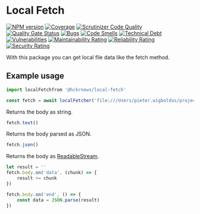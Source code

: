 # Local Fetch

[![NPM version][npm-image]][npm-url] [![Coverage](https://sonarcloud.io/api/project_badges/measure?project=hckrnews_local-fetch&metric=coverage)](https://sonarcloud.io/summary/new_code?id=hckrnews_local-fetch) [![Scrutinizer Code Quality][scrutinizer-image]][scrutinizer-url] [![Quality Gate Status](https://sonarcloud.io/api/project_badges/measure?project=hckrnews_local-fetch&metric=alert_status)](https://sonarcloud.io/summary/new_code?id=hckrnews_local-fetch) 
[![Bugs](https://sonarcloud.io/api/project_badges/measure?project=hckrnews_local-fetch&metric=bugs)](https://sonarcloud.io/summary/new_code?id=hckrnews_local-fetch) [![Code Smells](https://sonarcloud.io/api/project_badges/measure?project=hckrnews_local-fetch&metric=code_smells)](https://sonarcloud.io/summary/new_code?id=hckrnews_local-fetch) [![Technical Debt](https://sonarcloud.io/api/project_badges/measure?project=hckrnews_local-fetch&metric=sqale_index)](https://sonarcloud.io/summary/new_code?id=hckrnews_local-fetch) [![Vulnerabilities](https://sonarcloud.io/api/project_badges/measure?project=hckrnews_local-fetch&metric=vulnerabilities)](https://sonarcloud.io/summary/new_code?id=hckrnews_local-fetch)
[![Maintainability Rating](https://sonarcloud.io/api/project_badges/measure?project=hckrnews_local-fetch&metric=sqale_rating)](https://sonarcloud.io/summary/new_code?id=hckrnews_local-fetch) [![Reliability Rating](https://sonarcloud.io/api/project_badges/measure?project=hckrnews_local-fetch&metric=reliability_rating)](https://sonarcloud.io/summary/new_code?id=hckrnews_local-fetch) [![Security Rating](https://sonarcloud.io/api/project_badges/measure?project=hckrnews_local-fetch&metric=security_rating)](https://sonarcloud.io/summary/new_code?id=hckrnews_local-fetch)

With this package you can get local file data like the fetch method.

## Example usage

```javascript
import localFetchfrom '@hckrnews/local-fetch'

const fetch = await localFetcher('file:///Users/pieter.wigboldus/projects/local-fetch/src/__fixtures__/example.json')
```

Returns the body as string. 
```javascript
fetch.text()
```

Returns the body parsed as JSON. 
```javascript
fetch.json()
```

Returns the body as [ReadableStream](https://streams.spec.whatwg.org/#readablestream). 
```javascript
let result = ''
fetch.body.on('data', (chunk) => {
    result += chunk
})

fetch.body.on('end', () => {
    const data = JSON.parse(result)
})
```

[npm-url]: https://www.npmjs.com/package/@hckrnews/local-fetch
[npm-image]: https://img.shields.io/npm/v/@hckrnews/local-fetch.svg
[travis-url]: https://app.travis-ci.com/hckrnews/local-fetch
[travis-image]: https://app.travis-ci.com/hckrnews/local-fetch.svg?branch=main
[coveralls-url]: https://coveralls.io/r/hckrnews/local-fetch
[coveralls-image]: https://img.shields.io/coveralls/hckrnews/local-fetch/main.svg
[scrutinizer-url]: https://scrutinizer-ci.com/g/hckrnews/local-fetch/?branch=main
[scrutinizer-image]: https://scrutinizer-ci.com/g/hckrnews/local-fetch/badges/quality-score.png?b=main
